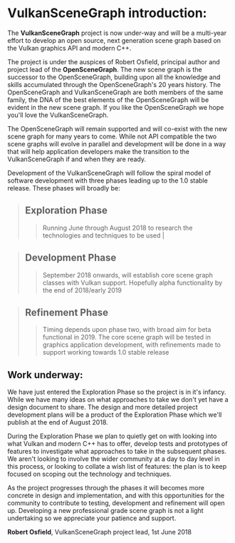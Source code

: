 
# VulkanSceneGraph introduction:

The __VulkanSceneGraph__ project is now under-way and will be a multi-year effort to develop an open source, next generation scene graph based on the Vulkan graphics API and modern C++.

The project is under the auspices of Robert Osfield, principal author and project lead of the  __OpenSceneGraph__.  The new scene graph is the successor to the OpenSceneGraph, building upon all the knowledge and skills accumulated through the OpenSceneGraph's 20 years history.  The OpenSceneGraph and VulkanSceneGraph are both members of the same family, the DNA of the best elements of the OpenSceneGraph will be evident in the new scene graph. If you like the OpenSceneGraph we hope you'll love the VulkanSceneGraph.

The OpenSceneGraph will remain supported and will co-exist with the new scene graph for many years to come. While not API compatible the two scene graphs will evolve in parallel and development will be done in a way that will help application developers make the transition to the VulkanSceneGraph if and when they are ready.

Development of the VulkanSceneGraph will follow the spiral model of software development with three phases leading up to the 1.0 stable release. These phases will broadly be:

> ## Exploration Phase
> > Running June through August 2018 to research the technologies and techniques to be used |

> ## Development Phase
> > September 2018 onwards, will establish core scene graph classes with Vulkan support. Hopefully alpha functionality by the end of 2018/early 2019

> ## Refinement Phase
> > Timing depends upon phase two, with broad aim for beta functional in 2019. The core scene graph will be tested in graphics application development, with refinements made to support working towards 1.0 stable release

## Work underway:

We have just entered the Exploration Phase so the project is in it's infancy.  While we have many ideas on what approaches to take we don't yet have a design document to share. The design and more detailed project development plans will be a product of the Exploration Phase which we'll publish at the end of August 2018.

During the Exploration Phase we plan to quietly get on with looking into what Vulkan and modern C++ has to offer, develop tests and prototypes of features to investigate what approaches to take in the subsequent phases.  We aren't looking to involve the wider community at a day to day level in this process, or looking to collate a wish list of features: the plan is to keep focused on scoping out the technology and techniques.

As the project progresses through the phases it will becomes more concrete in design and implementation, and with this opportunities for the community to contribute to testing, development and refinement will open up.  Developing a new professional grade scene graph is not a light undertaking so we appreciate your patience and support.

__Robert Osfield__, VulkanSceneGraph project lead, 1st June 2018
